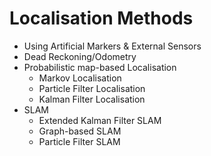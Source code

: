 # Localisation Methods

- Using Artificial Markers & External Sensors
- Dead Reckoning/Odometry
- Probabilistic map-based Localisation
    - Markov Localisation
    - Particle Filter Localisation
    - Kalman Filter Localisation
- SLAM
    - Extended Kalman Filter SLAM
    - Graph-based SLAM
    - Particle Filter SLAM


